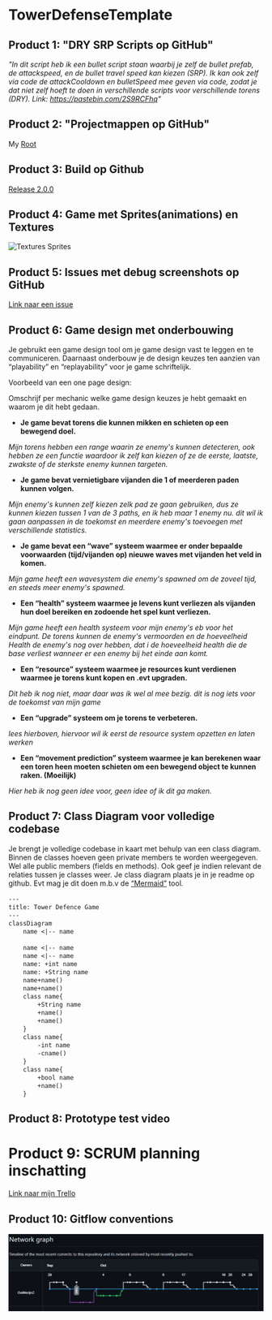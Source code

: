 
# TowerDefenseTemplate
## Product 1: "DRY SRP Scripts op GitHub"

*"In dit script heb ik een bullet script staan waarbij je zelf de bullet prefab, de attackspeed, en de bullet travel speed kan kiezen (SRP).
Ik kan ook zelf via code de attackCooldown en bulletSpeed mee geven via code, zodat je dat niet zelf hoeft te doen in verschillende scripts voor verschillende torens (DRY). 
Link: https://pastebin.com/2S9RCFhq"*

## Product 2: "Projectmappen op GitHub"

My [Root](https://github.com/GaMerijn2/SD2TowerDefence/tree/develop/TD)

## Product 3: Build op Github

[Release 2.0.0](https://github.com/GaMerijn2/SD2TowerDefence/releases/tag/game)

## Product 4: Game met Sprites(animations) en Textures 

![Textures Sprites](ReadmeVisuals/gameplay_release_2.0.0.gif)

## Product 5: Issues met debug screenshots op GitHub 

[Link naar een issue](https://github.com/GaMerijn2/SD2TowerDefence/issues/1)

## Product 6: Game design met onderbouwing 

Je gebruikt een game design tool om je game design vast te leggen en te communiceren. Daarnaast onderbouw je de design keuzes ten aanzien van “playability” en “replayability” voor je game schriftelijk. 

Voorbeeld van een one page design:

Omschrijf per mechanic welke game design keuzes je hebt gemaakt en waarom je dit hebt gedaan.

*  **Je game bevat torens die kunnen mikken en schieten op een bewegend doel.** 

*Mijn torens hebben een range waarin ze enemy's kunnen detecteren, ook hebben ze een functie waardoor ik zelf kan kiezen of ze de eerste, laatste, zwakste of de sterkste enemy kunnen targeten.*

*  **Je game bevat vernietigbare vijanden die 1 of meerderen paden kunnen volgen.**  

*Mijn enemy's kunnen zelf kiezen zelk pad ze gaan gebruiken, dus ze kunnen kiezen tussen 1 van de 3 paths, en ik heb maar 1 enemy nu. dit wil ik gaan aanpassen in de toekomst en meerdere enemy's toevoegen met verschillende statistics.*

*  **Je game bevat een “wave” systeem waarmee er onder bepaalde voorwaarden (tijd/vijanden op) nieuwe waves met vijanden het veld in komen.**

*Mijn game heeft een wavesystem die enemy's spawned om de zoveel tijd, en steeds meer enemy's spawned.*

*  **Een “health” systeem waarmee je levens kunt verliezen als vijanden hun doel bereiken en zodoende het spel kunt verliezen.** 

*Mijn game heeft een health systeem voor mijn enemy's eb voor het eindpunt. De torens kunnen de enemy's vermoorden en de hoeveelheid Health de enemy's nog over hebben, dat i de hoeveelheid health die de base verliest wanneer er een enemy bij het einde aan komt.*

*  **Een “resource” systeem waarmee je resources kunt verdienen waarmee je torens kunt kopen en .evt upgraden.**

*Dit heb ik nog niet, maar daar was ik wel al mee bezig. dit is nog iets voor de toekomst van mijn game*

*  **Een “upgrade” systeem om je torens te verbeteren.**

*lees hierboven, hiervoor wil ik eerst de resource system opzetten en laten werken*

*  **Een “movement prediction” systeem waarmee je kan berekenen waar een toren heen moeten schieten om een bewegend object te kunnen raken. (Moeilijk)**

*Hier heb ik nog geen idee voor, geen idee of ik dit ga maken.*

## Product 7: Class Diagram voor volledige codebase 

Je brengt je volledige codebase in kaart met behulp van een class diagram. Binnen de classes hoeven geen private members te worden weergegeven. Wel alle public members (fields en methods). Ook geef je indien relevant de relaties tussen je classes weer. Je class diagram plaats je in je readme op github. Evt mag je dit doen m.b.v de [“Mermaid”](https://mermaid.js.org/syntax/classDiagram.html) tool.


```mermaid
---
title: Tower Defence Game
---
classDiagram
    name <|-- name

    name <|-- name
    name <|-- name
    name: +int name
    name: +String name
    name+name()
    name+name()
    class name{
        +String name
        +name()
        +name()
    }
    class name{
        -int name
        -cname()
    }
    class name{
        +bool name
        +name()
    }

```

## Product 8: Prototype test video

# Product 9: SCRUM planning inschatting 

[Link naar mijn Trello](https://trello.com/b/gdFuLxI2/sd2td)

## Product 10: Gitflow conventions

![GitFlow](ReadmeVisuals/Screenshot_GitFlow.png)

